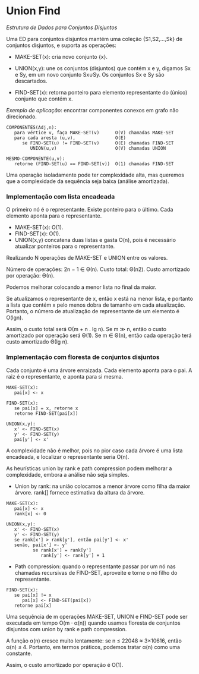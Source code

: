 # Union Find
_Estrutura de Dados para Conjuntos Disjuntos_

Uma ED para conjuntos disjuntos mantém uma coleção {S1,S2,…,Sk} de conjuntos disjuntos, e suporta as operações:

- MAKE-SET(x):
cria novo conjunto {x}.

- UNION(x,y):
une os conjuntos (disjuntos) que contém x e y, digamos Sx e Sy, em um novo conjunto Sx∪Sy.
Os conjuntos Sx e Sy são descartados.

- FIND-SET(x):
retorna ponteiro para elemento representante do (único) conjunto que contém x.

_Exemplo de aplicação_: encontrar componentes conexos em grafo não direcionado.
```pseudo
COMPONENTES(Adj,n):
   para vértice v, faça MAKE-SET(v)      O(V) chamadas MAKE-SET
   para cada aresta (u,v),               O(E)
      se FIND-SET(u) != FIND-SET(v)      O(E) chamadas FIND-SET
         UNION(u,v)                      O(V) chamadas UNION

MESMO-COMPONENTE(u,v):
   retorne (FIND-SET(u) == FIND-SET(v))  O(1) chamadas FIND-SET
```

Uma operação isoladamente pode ter complexidade alta, mas queremos que a complexidade da sequência seja baixa (análise amortizada).

### Implementação com lista encadeada

O primeiro nó é o representante. Existe ponteiro para o último.
Cada elemento aponta para o representante.

- MAKE-SET(x): O(1).
- FIND-SET(x): O(1).
- UNION(x,y) concatena duas listas e gasta O(n), pois é necessário atualizar ponteiros para o representante.

Realizando N operações de MAKE-SET e UNION entre os valores.

Número de operações: 2n − 1 ∈ Θ(n).
Custo total: Θ(n2).
Custo amortizado por operação: Θ(n).

Podemos melhorar colocando a menor lista no final da maior.

Se atualizamos o representante de x, então x está na menor lista, e portanto a lista que contém x pelo menos dobra de tamanho em cada atualização. Portanto, o número de atualização de representante de um elemento é O(lgn).

Assim, o custo total será Θ(m + n . lg n).
Se m ≫ n, então o custo amortizado por operação será Θ(1).
Se m ∈ Θ(n), então cada operação terá custo amortizado Θ(lg n).

### Implementação com floresta de conjuntos disjuntos

Cada conjunto é uma árvore enraizada.
Cada elemento aponta para o pai.
A raiz é o representante, e aponta para si mesma.

```
MAKE-SET(x):
   pai[x] <- x

FIND-SET(x):
   se pai[x] = x, retorne x
   retorne FIND-SET(pai[x])

UNION(x,y):
   x' <- FIND-SET(x)
   y' <- FIND-SET(y)
   pai[y'] <- x'
```

A complexidade não é melhor, pois no pior caso cada árvore é uma lista encadeada, e localizar o representante seria O(n).

As heurísticas union by rank e path compression podem melhorar a complexidade, embora a análise não seja simples.

- Union by rank: na união colocamos a menor árvore como filha da maior árvore. rank[] fornece estimativa da altura da árvore.

```
MAKE-SET(x):
   pai[x] <- x
   rank[x] <- 0

UNION(x,y):
   x' <- FIND-SET(x)
   y' <- FIND-SET(y)
   se rank[x'] > rank[y'], então pai[y'] <- x'
   senão, pai[x'] <- y'
          se rank[x'] = rank[y']
             rank[y'] <- rank[y'] + 1
```

- Path compression: quando o representante passar por um nó nas chamadas recursivas de FIND-SET, aproveite e torne o nó filho do representante.

```
FIND-SET(x):
   se pai[x] != x
      pai[x] <- FIND-SET(pai[x])
   retorne pai[x]
```

Uma sequência de m operações MAKE-SET, UNION e FIND-SET pode ser executada em tempo O(m ⋅ α(n)) quando usamos floresta de conjuntos disjuntos com union by rank e path compression.

A função α(n) cresce muito lentamente: se n ≤ 22048 ≈ 3×10616, então α(n) ≤ 4. Portanto, em termos práticos, podemos tratar α(n) como uma constante.

Assim, o custo amortizado por operação é O(1).
